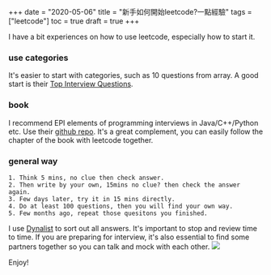 +++ 
date = "2020-05-06"
title = "新手如何開始leetcode?一點經驗"
tags = ["leetcode"]
toc = true
draft = true
+++

I have a bit experiences on how to use leetcode, especially how to start it.

### use categories
It's easier to start with categories, such as 10 questions from array. A good start is their [Top Interview Questions](https://leetcode.com/explore/interview/card/top-interview-questions-medium/).

### book
I recommend EPI elements of programming interviews in Java/C++/Python etc. Use their [github repo](https://github.com/adnanaziz/EPIJudge). It's a great complement, you can easily follow the chapter of the book with leetcode together.

### general way
    1. Think 5 mins, no clue then check answer.
    2. Then write by your own, 15mins no clue? then check the answer again.
    3. Few days later, try it in 15 mins directly.
    4. Do at least 100 questions, then you will find your own way.
    5. Few months ago, repeat those quesitons you finished.

I use [Dynalist](https://yanjiyu.com/dev/dynalist/) to sort out all answers. It's important to stop and review time to time. If you are preparing for interview, it's also essential to find some partners together so you can talk and mock with each other.
![](https://i.imgur.com/D3CUYj1.png)

Enjoy!



